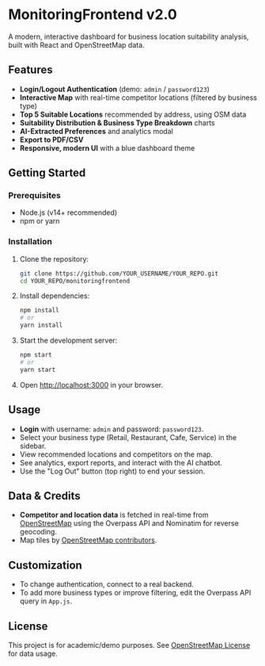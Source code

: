 # MonitoringFrontend v2.0

A modern, interactive dashboard for business location suitability analysis, built with React and OpenStreetMap data.

## Features

- **Login/Logout Authentication** (demo: `admin` / `password123`)
- **Interactive Map** with real-time competitor locations (filtered by business type)
- **Top 5 Suitable Locations** recommended by address, using OSM data
- **Suitability Distribution & Business Type Breakdown** charts
- **AI-Extracted Preferences** and analytics modal
- **Export to PDF/CSV**
- **Responsive, modern UI** with a blue dashboard theme

## Getting Started

### Prerequisites

- Node.js (v14+ recommended)
- npm or yarn

### Installation

1. Clone the repository:
   ```sh
   git clone https://github.com/YOUR_USERNAME/YOUR_REPO.git
   cd YOUR_REPO/monitoringfrontend
   ```
2. Install dependencies:
   ```sh
   npm install
   # or
   yarn install
   ```
3. Start the development server:
   ```sh
   npm start
   # or
   yarn start
   ```
4. Open [http://localhost:3000](http://localhost:3000) in your browser.

## Usage

- **Login** with username: `admin` and password: `password123`.
- Select your business type (Retail, Restaurant, Cafe, Service) in the sidebar.
- View recommended locations and competitors on the map.
- See analytics, export reports, and interact with the AI chatbot.
- Use the "Log Out" button (top right) to end your session.

## Data & Credits

- **Competitor and location data** is fetched in real-time from [OpenStreetMap](https://www.openstreetmap.org/) using the Overpass API and Nominatim for reverse geocoding.
- Map tiles by [OpenStreetMap contributors](https://www.openstreetmap.org/copyright).

## Customization

- To change authentication, connect to a real backend.
- To add more business types or improve filtering, edit the Overpass API query in `App.js`.

## License

This project is for academic/demo purposes. See [OpenStreetMap License](https://www.openstreetmap.org/copyright) for data usage.
